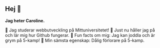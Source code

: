## Hej 👋
**Jag heter Caroline.**

🐙 Jag studerar webbutveckling på Mittuniversitetet!
🐡 Just nu håller jag på och lär mig hur Github fungerar.
🐳 Fun facts om mig: Jag kan joddla och är grym på 5-kamp!
🦈 Min sämsta egenskap: Dålig förlorare på 5-kamp.
